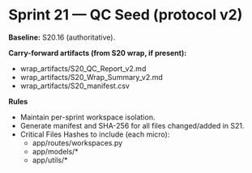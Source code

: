 # Sprint 21 — QC Seed (protocol v2)

**Baseline:** S20.16 (authoritative).

**Carry-forward artifacts (from S20 wrap, if present):**
- wrap_artifacts/S20_QC_Report_v2.md
- wrap_artifacts/S20_Wrap_Summary_v2.md
- wrap_artifacts/S20_manifest.csv

**Rules**
- Maintain per-sprint workspace isolation.
- Generate manifest and SHA-256 for all files changed/added in S21.
- Critical Files Hashes to include (each micro):
  - app/routes/workspaces.py
  - app/models/*
  - app/utils/*

